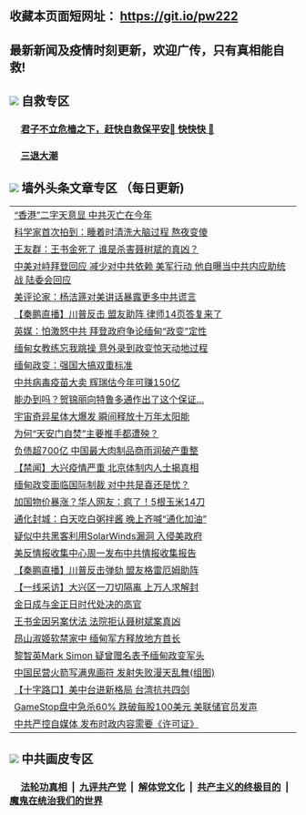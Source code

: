 ## 收藏本页面短网址： https://git.io/pw222
## 最新新闻及疫情时刻更新，欢迎广传，只有真相能自救! 

## <img src="https://img.icons8.com/cute-clipart/2x/circled-right.png">  自救专区

 ### &nbsp;&nbsp;&nbsp;&nbsp; [君子不立危樯之下，赶快自救保平安🍎 快快快 📩](https://github.com/pwgy/td/blob/master/README.md)
 
 ### &nbsp;&nbsp;&nbsp;&nbsp; [三退大潮](https://is.gd/fCPoKo) 
 
## <img src="https://img.icons8.com/cute-clipart/2x/circled-right.png"> 墙外头条文章专区 （每日更新)

<Table>
<tr><td colspan="2" align="left"><a href="https://ckfsgzwq.xhuyd.press/?name=c1301967&key=encdeuyadochlaxz&from=pw2">“香港”二字天意显 中共灭亡在今年</a></td></tr>
<tr><td colspan="2" align="left"><a href="https://ckfsgzwq.xhuyd.press/?name=c1302049&key=encdeuyadochlaxz&from=pw2">科学家首次拍到：睡着时清洗大脑过程 熬夜变傻</a></td></tr>
<tr><td colspan="2" align="left"><a href="https://ckfsgzwq.xhuyd.press/?name=c1302034&key=encdeuyadochlaxz&from=pw2">王友群：王书金死了 谁是杀害聂树斌的真凶？</a></td></tr>
<tr><td colspan="2" align="left"><a href="https://ckfsgzwq.xhuyd.press/?name=c1302061&key=encdeuyadochlaxz&from=pw2">中美对峙拜登回应 减少对中共依赖 美军行动 他自曝当中共内应助统战 陆委会回应</a></td></tr>
<tr><td colspan="2" align="left"><a href="https://ckfsgzwq.xhuyd.press/?name=c1302028&key=encdeuyadochlaxz&from=pw2">美评论家：杨洁篪对美讲话暴露更多中共谎言</a></td></tr>
<tr><td colspan="2" align="left"><a href="https://ckfsgzwq.xhuyd.press/?name=c1302054&key=encdeuyadochlaxz&from=pw2">【秦鹏直播】川普反击 盟友助阵 律师14页答复来了</a></td></tr>
<tr><td colspan="2" align="left"><a href="https://ckfsgzwq.xhuyd.press/?name=c1302027&key=encdeuyadochlaxz&from=pw2">英媒：怕激怒中共 拜登政府争论缅甸“政变”定性</a></td></tr>
<tr><td colspan="2" align="left"><a href="https://ckfsgzwq.xhuyd.press/?name=c1302056&key=encdeuyadochlaxz&from=pw2">缅甸女教练忘我跳操 意外录到政变惊天动地过程</a></td></tr>
<tr><td colspan="2" align="left"><a href="https://ckfsgzwq.xhuyd.press/?name=c1302050&key=encdeuyadochlaxz&from=pw2">缅甸政变：强国大搞双重标准</a></td></tr>
<tr><td colspan="2" align="left"><a href="https://ckfsgzwq.xhuyd.press/?name=c1302029&key=encdeuyadochlaxz&from=pw2">中共病毒疫苗大卖 辉瑞估今年可赚150亿</a></td></tr>
<tr><td colspan="2" align="left"><a href="https://ckfsgzwq.xhuyd.press/?name=c1302055&key=encdeuyadochlaxz&from=pw2">能办到吗？贺锦丽向特鲁多通作出了这个保证…</a></td></tr>
<tr><td colspan="2" align="left"><a href="https://ckfsgzwq.xhuyd.press/?name=c1302026&key=encdeuyadochlaxz&from=pw2">宇宙奇异星体大爆发 瞬间释放十万年太阳能</a></td></tr>
<tr><td colspan="2" align="left"><a href="https://ckfsgzwq.xhuyd.press/?name=c1301987&key=encdeuyadochlaxz&from=pw2">为何“天安门自焚”主要推手都遭殃？</a></td></tr>
<tr><td colspan="2" align="left"><a href="https://ckfsgzwq.xhuyd.press/?name=c1302001&key=encdeuyadochlaxz&from=pw2">负债超700亿 中国最大肉制品商雨润破产重整</a></td></tr>
<tr><td colspan="2" align="left"><a href="https://ckfsgzwq.xhuyd.press/?name=c1301959&key=encdeuyadochlaxz&from=pw2">【禁闻】大兴疫情严重 北京体制内人士揭真相</a></td></tr>
<tr><td colspan="2" align="left"><a href="https://ckfsgzwq.xhuyd.press/?name=c1302058&key=encdeuyadochlaxz&from=pw2">缅甸政变面临国际制裁 对中共是喜还是忧？</a></td></tr>
<tr><td colspan="2" align="left"><a href="https://ckfsgzwq.xhuyd.press/?name=c1302023&key=encdeuyadochlaxz&from=pw2">加国物价暴涨？华人网友：疯了！5根玉米14刀</a></td></tr>
<tr><td colspan="2" align="left"><a href="https://ckfsgzwq.xhuyd.press/?name=c1302074&key=encdeuyadochlaxz&from=pw2">通化封城：白天吃白粥拌酱 晚上齐喊“通化加油”</a></td></tr>
<tr><td colspan="2" align="left"><a href="https://ckfsgzwq.xhuyd.press/?name=c1302033&key=encdeuyadochlaxz&from=pw2">疑似中共黑客利用SolarWinds漏洞 入侵美政府</a></td></tr>
<tr><td colspan="2" align="left"><a href="https://ckfsgzwq.xhuyd.press/?name=c1302059&key=encdeuyadochlaxz&from=pw2">美反情报收集中心周一发布中共情报收集报告</a></td></tr>
<tr><td colspan="2" align="left"><a href="https://ckfsgzwq.xhuyd.press/?name=c1302078&key=encdeuyadochlaxz&from=pw2">【秦鹏直播】川普反击弹劾 盟友格雷厄姆助阵</a></td></tr>
<tr><td colspan="2" align="left"><a href="https://ckfsgzwq.xhuyd.press/?name=c1302080&key=encdeuyadochlaxz&from=pw2">【一线采访】大兴区一刀切隔离 上万人求解封</a></td></tr>
<tr><td colspan="2" align="left"><a href="https://ckfsgzwq.xhuyd.press/?name=c1302060&key=encdeuyadochlaxz&from=pw2">金日成与金正日时代处决的高官</a></td></tr>
<tr><td colspan="2" align="left"><a href="https://ckfsgzwq.xhuyd.press/?name=c1302072&key=encdeuyadochlaxz&from=pw2">王书金因另案伏法 法院拒认聂树斌案真凶</a></td></tr>
<tr><td colspan="2" align="left"><a href="https://ckfsgzwq.xhuyd.press/?name=c1302003&key=encdeuyadochlaxz&from=pw2">昂山淑姬软禁家中 缅甸军方释放地方首长</a></td></tr>
<tr><td colspan="2" align="left"><a href="https://ckfsgzwq.xhuyd.press/?name=c1302004&key=encdeuyadochlaxz&from=pw2">黎智英Mark Simon 疑曾赠名表予缅甸政变军头</a></td></tr>
<tr><td colspan="2" align="left"><a href="https://ckfsgzwq.xhuyd.press/?name=c1302075&key=encdeuyadochlaxz&from=pw2">中国民营火箭写满鬼画符 发射失败漫天乱舞(组图)</a></td></tr>
<tr><td colspan="2" align="left"><a href="https://ckfsgzwq.xhuyd.press/?name=c1301966&key=encdeuyadochlaxz&from=pw2">【十字路口】美中台进新格局 台湾抗共四剑</a></td></tr>
<tr><td colspan="2" align="left"><a href="https://ckfsgzwq.xhuyd.press/?name=c1301995&key=encdeuyadochlaxz&from=pw2">GameStop盘中急杀60% 跌破每股100美元 美联储官员发声</a></td></tr>
<tr><td colspan="2" align="left"><a href="https://ckfsgzwq.xhuyd.press/?name=c1302005&key=encdeuyadochlaxz&from=pw2">中共严控自媒体 发布时政内容需要《许可证》</a></td></tr>

 </Table>

## <img src="https://img.icons8.com/cute-clipart/2x/circled-right.png"> 中共画皮专区


 ### &nbsp;&nbsp;&nbsp;&nbsp; [法轮功真相](https://github.com/begood0513/basic/blob/master/README.md) &nbsp;|&nbsp; [九评共产党](https://github.com/begood0513/9ping.md/blob/master/README.md) &nbsp;|&nbsp; [解体党文化](https://github.com/begood0513/jtdwh.md/blob/master/README.md)   &nbsp;|&nbsp; [共产主义的终极目的](https://github.com/begood0513/gczydzjmd.md/blob/master/README.md) &nbsp;|&nbsp; [魔鬼在统治我们的世界](https://github.com/begood0513/gczydzjmd.md/blob/master/README.md) 

